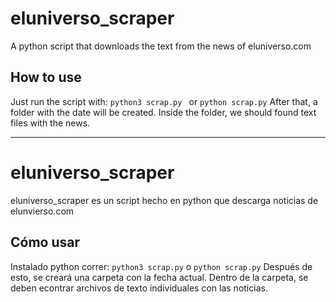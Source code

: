 # eluniverso_scraper
A python script that downloads the text from the news of eluniverso.com

## How to use
Just run the script with:
`python3 scrap.py `
or
`python scrap.py`
After that, a folder with the date will be created. Inside the folder, we should found text files with the news.

---
# eluniverso_scraper
eluniverso_scraper es un script hecho en python que descarga noticias de elunvierso.com
## Cómo usar

Instalado python correr:
`python3 scrap.py`
o
`python scrap.py`
Después de esto, se creará una carpeta con la fecha actual. Dentro de la carpeta, se deben econtrar archivos de texto individuales con las noticias.
